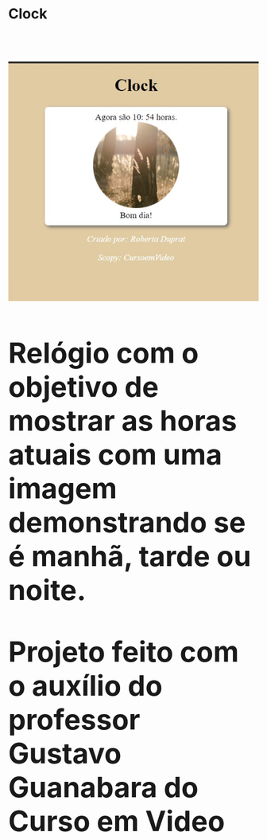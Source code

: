 **<h1>Clock<h1>**

![Interface](projeto/img/test.jpg)
<p>Relógio com o objetivo de mostrar as horas atuais com uma imagem demonstrando se é manhã, tarde ou noite.<p>
<p> Projeto feito com o auxílio do professor Gustavo Guanabara do Curso em Video<p>



